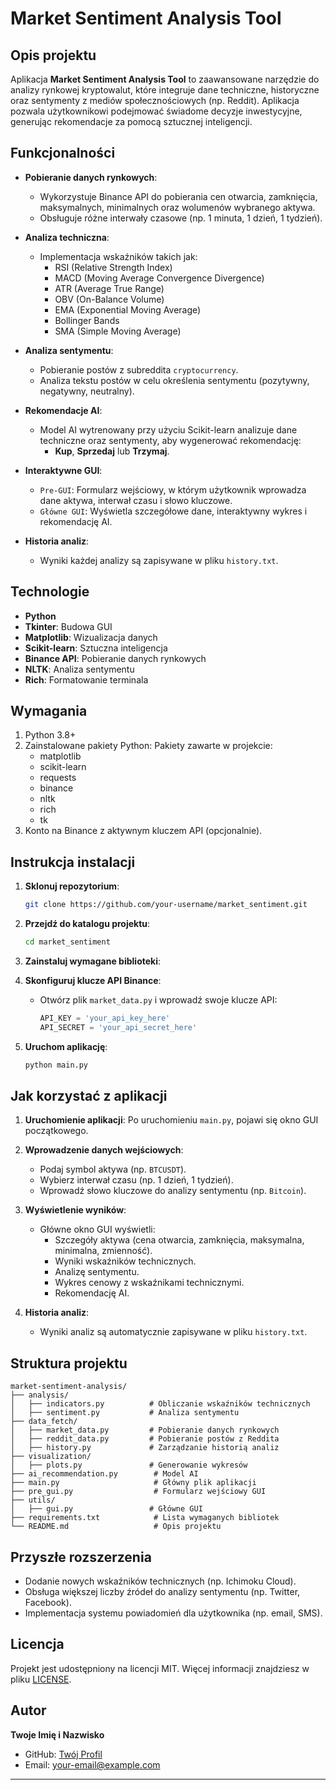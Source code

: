# Market Sentiment Analysis Tool

## Opis projektu
Aplikacja **Market Sentiment Analysis Tool** to zaawansowane narzędzie do analizy rynkowej kryptowalut, które integruje dane techniczne, historyczne oraz sentymenty z mediów społecznościowych (np. Reddit). Aplikacja pozwala użytkownikowi podejmować świadome decyzje inwestycyjne, generując rekomendacje za pomocą sztucznej inteligencji.

## Funkcjonalności

- **Pobieranie danych rynkowych**:
  - Wykorzystuje Binance API do pobierania cen otwarcia, zamknięcia, maksymalnych, minimalnych oraz wolumenów wybranego aktywa.
  - Obsługuje różne interwały czasowe (np. 1 minuta, 1 dzień, 1 tydzień).

- **Analiza techniczna**:
  - Implementacja wskaźników takich jak:
    - RSI (Relative Strength Index)
    - MACD (Moving Average Convergence Divergence)
    - ATR (Average True Range)
    - OBV (On-Balance Volume)
    - EMA (Exponential Moving Average)
    - Bollinger Bands
    - SMA (Simple Moving Average)

- **Analiza sentymentu**:
  - Pobieranie postów z subreddita `cryptocurrency`.
  - Analiza tekstu postów w celu określenia sentymentu (pozytywny, negatywny, neutralny).

- **Rekomendacje AI**:
  - Model AI wytrenowany przy użyciu Scikit-learn analizuje dane techniczne oraz sentymenty, aby wygenerować rekomendację:
    - **Kup**, **Sprzedaj** lub **Trzymaj**.

- **Interaktywne GUI**:
  - `Pre-GUI`: Formularz wejściowy, w którym użytkownik wprowadza dane aktywa, interwał czasu i słowo kluczowe.
  - `Główne GUI`: Wyświetla szczegółowe dane, interaktywny wykres i rekomendację AI.

- **Historia analiz**:
  - Wyniki każdej analizy są zapisywane w pliku `history.txt`.

## Technologie
- **Python**
- **Tkinter**: Budowa GUI
- **Matplotlib**: Wizualizacja danych
- **Scikit-learn**: Sztuczna inteligencja
- **Binance API**: Pobieranie danych rynkowych
- **NLTK**: Analiza sentymentu
- **Rich**: Formatowanie terminala

## Wymagania
1. Python 3.8+
2. Zainstalowane pakiety Python:
   Pakiety zawarte w projekcie:
   - matplotlib
   - scikit-learn
   - requests
   - binance
   - nltk
   - rich
   - tk
3. Konto na Binance z aktywnym kluczem API (opcjonalnie).

## Instrukcja instalacji

1. **Sklonuj repozytorium**:
   ```bash
   git clone https://github.com/your-username/market_sentiment.git
   ```

2. **Przejdź do katalogu projektu**:
   ```bash
   cd market_sentiment
   ```

3. **Zainstaluj wymagane biblioteki**:

4. **Skonfiguruj klucze API Binance**:
   - Otwórz plik `market_data.py` i wprowadź swoje klucze API:
     ```python
     API_KEY = 'your_api_key_here'
     API_SECRET = 'your_api_secret_here'
     ```

5. **Uruchom aplikację**:
   ```bash
   python main.py
   ```

## Jak korzystać z aplikacji

1. **Uruchomienie aplikacji**:
   Po uruchomieniu `main.py`, pojawi się okno GUI początkowego.

2. **Wprowadzenie danych wejściowych**:
   - Podaj symbol aktywa (np. `BTCUSDT`).
   - Wybierz interwał czasu (np. 1 dzień, 1 tydzień).
   - Wprowadź słowo kluczowe do analizy sentymentu (np. `Bitcoin`).

3. **Wyświetlenie wyników**:
   - Główne okno GUI wyświetli:
     - Szczegóły aktywa (cena otwarcia, zamknięcia, maksymalna, minimalna, zmienność).
     - Wyniki wskaźników technicznych.
     - Analizę sentymentu.
     - Wykres cenowy z wskaźnikami technicznymi.
     - Rekomendację AI.

4. **Historia analiz**:
   - Wyniki analiz są automatycznie zapisywane w pliku `history.txt`.

## Struktura projektu
```
market-sentiment-analysis/
├── analysis/
│   ├── indicators.py          # Obliczanie wskaźników technicznych
│   ├── sentiment.py           # Analiza sentymentu
├── data_fetch/
│   ├── market_data.py         # Pobieranie danych rynkowych
│   ├── reddit_data.py         # Pobieranie postów z Reddita
│   ├── history.py             # Zarządzanie historią analiz
├── visualization/
│   ├── plots.py               # Generowanie wykresów
├── ai_recommendation.py        # Model AI
├── main.py                     # Główny plik aplikacji
├── pre_gui.py                  # Formularz wejściowy GUI
├── utils/
│   ├── gui.py                 # Główne GUI
├── requirements.txt            # Lista wymaganych bibliotek
└── README.md                   # Opis projektu
```

## Przyszłe rozszerzenia
- Dodanie nowych wskaźników technicznych (np. Ichimoku Cloud).
- Obsługa większej liczby źródeł do analizy sentymentu (np. Twitter, Facebook).
- Implementacja systemu powiadomień dla użytkownika (np. email, SMS).

## Licencja
Projekt jest udostępniony na licencji MIT. Więcej informacji znajdziesz w pliku [LICENSE](LICENSE).

## Autor
**Twoje Imię i Nazwisko**
- GitHub: [Twój Profil](https://github.com/your-username)
- Email: your-email@example.com

---
